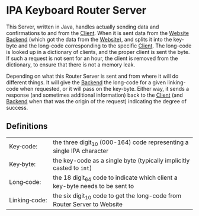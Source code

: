 # IPA Keyboard Router Server
This Server, written in Java, handles actually sending data and confirmations to and from the [Client](https://github.com/codeBodger/IPA_Keyboard_Client_with_Robot?tab=readme-ov-file#readme).  When it is sent data from the [Website Backend](https://github.com/codeBodger/IPA_Keyboard_Website_Backend?tab=readme-ov-file#readme) (which got the data from the [Website](https://github.com/codeBodger/IPA_Keyboard_Website?tab=readme-ov-file#readme)), and splits it into the key-byte and the long-code corresponding to the specific [Client](https://github.com/codeBodger/IPA_Keyboard_Client_with_Robot?tab=readme-ov-file#readme).  The long-code is looked up in a dictionary of clients, and the proper client is sent the byte.  If such a request is not sent for an hour, the client is removed from the dictionary, to ensure that there is not a memory leak. 

Depending on what this Router Server is sent and from where it will do different things.  It will give the [Backend](https://github.com/codeBodger/IPA_Keyboard_Website_Backend?tab=readme-ov-file#readme) the long-code for a given linking-code when requested, or it will pass on the key-byte.  Either way, it sends a response (and sometimes additional information) back to the [Client](https://github.com/codeBodger/IPA_Keyboard_Client_with_Robot?tab=readme-ov-file#readme) (and [Backend](https://github.com/codeBodger/IPA_Keyboard_Website_Backend?tab=readme-ov-file#readme) when that was the origin of the request) indicating the degree of success.  

## Definitions
|               |                                                                                        |
| ------------- | -------------------------------------------------------------------------------------- |
| Key‑code:     | the three digit<sub>10</sub> (000-164) code representing a single IPA character        |
| Key‑byte:     | the key-code as a single byte (typically implicitly casted to `int`)                   |
| Long‑code:    | the 18 digit<sub>64</sub> code to indicate which client a key-byte needs to be sent to |
| Linking‑code: | the six digit<sub>10</sub> code to get the long-code from Router Server to Website     |
